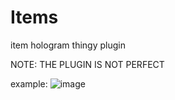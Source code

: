 # Items
 item hologram thingy plugin
 
 NOTE: THE PLUGIN IS NOT PERFECT
 
 example:
 ![image](https://user-images.githubusercontent.com/71462008/135734668-215112f2-928f-4544-8c0f-917e3e4ca2f4.png)

